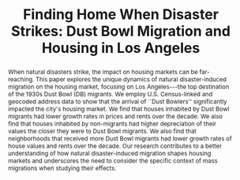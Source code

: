 ---
title        : "Finding Home When Disaster Strikes: Dust Bowl Migration and Housing in Los Angeles"
collection   : projects
permalink    : /projects/finding-home-when-disaster-strikes
doilink      : 
journal      :
year         :
coauthors    : {"Gustavo Cortes" : "https://sites.google.com/site/cortesgustavos",
                "Vinicios Sant'Anna" : "https://www.vpsantanna.com/index"}
abstract     : "When natural disasters strike, the impact on housing markets can be far-reaching. This paper explores the unique dynamics of natural disaster-induced migration on the housing market, focusing on Los Angeles---the top destination of the 1930s Dust Bowl (DB) migrants. We employ U.S. Census-linked and geocoded address data to show that the arrival of ``Dust Bowlers'' significantly impacted the city's housing market. We find that houses inhabited by Dust Bowl migrants had lower growth rates in prices and rents over the decade. We also find that houses inhabited by non-migrants had higher depreciation of their values the closer they were to Dust Bowl migrants. We also find that neighborhoods that received more Dust Bowl migrants had lower growth rates of house values and rents over the decade. Our research contributes to a better understanding of how natural disaster-induced migration shapes housing markets and underscores the need to consider the specific context of mass migrations when studying their effects."                
presentations: {2024 AREUEA/ASSA Meeting,
                World Bank Land Conference}  
---